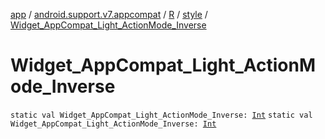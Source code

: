 [app](../../../index.md) / [android.support.v7.appcompat](../../index.md) / [R](../index.md) / [style](index.md) / [Widget_AppCompat_Light_ActionMode_Inverse](.)

# Widget_AppCompat_Light_ActionMode_Inverse

`static val Widget_AppCompat_Light_ActionMode_Inverse: `[`Int`](https://kotlinlang.org/api/latest/jvm/stdlib/kotlin/-int/index.html)
`static val Widget_AppCompat_Light_ActionMode_Inverse: `[`Int`](https://kotlinlang.org/api/latest/jvm/stdlib/kotlin/-int/index.html)